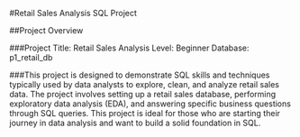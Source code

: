 #Retail Sales Analysis SQL Project

##Project Overview

###Project Title: Retail Sales Analysis
Level: Beginner
Database: p1_retail_db

###This project is designed to demonstrate SQL skills and techniques typically used by data analysts to explore, clean, and analyze retail sales data. The project involves setting up a retail sales database, performing exploratory data analysis (EDA), and answering specific business questions through SQL queries. This project is ideal for those who are starting their journey in data analysis and want to build a solid foundation in SQL.

